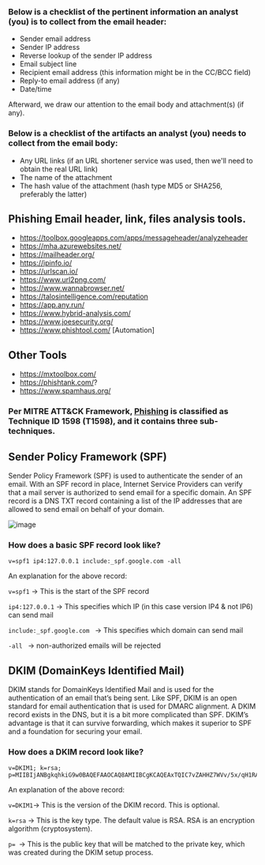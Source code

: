 ### Below is a checklist of the pertinent information an analyst (you) is to collect from the email header:
* Sender email address
* Sender IP address
* Reverse lookup of the sender IP address
* Email subject line
* Recipient email address (this information might be in the CC/BCC field)
* Reply-to email address (if any)
* Date/time

Afterward, we draw our attention to the email body and attachment(s) (if any).

### Below is a checklist of the artifacts an analyst (you) needs to collect from the email body:
* Any URL links (if an URL shortener service was used, then we'll need to obtain the real URL link)
* The name of the attachment
* The hash value of the attachment (hash type MD5 or SHA256, preferably the latter)

## Phishing Email header, link, files analysis tools. 
* https://toolbox.googleapps.com/apps/messageheader/analyzeheader
* https://mha.azurewebsites.net/
* https://mailheader.org/
* https://ipinfo.io/
* https://urlscan.io/
* https://www.url2png.com/
* https://www.wannabrowser.net/
* https://talosintelligence.com/reputation
* https://app.any.run/
* https://www.hybrid-analysis.com/
* https://www.joesecurity.org/
* https://www.phishtool.com/ [Automation]


## Other Tools
* https://mxtoolbox.com/
* https://phishtank.com/?
* https://www.spamhaus.org/


### Per MITRE ATT&CK Framework, [Phishing](https://attack.mitre.org/techniques/T1598/) is classified as Technique ID 1598 (T1598), and it contains three sub-techniques.

##  Sender Policy Framework (SPF)
Sender Policy Framework (SPF) is used to authenticate the sender of an email. With an SPF record in place, Internet Service Providers can verify that a mail server is authorized to send email for a specific domain. An SPF record is a DNS TXT record containing a list of the IP addresses that are allowed to send email on behalf of your domain.

![image](https://assets.tryhackme.com/additional/phishing4/dmarcian-spf.png)



### How does a basic SPF record look like?
```
v=spf1 ip4:127.0.0.1 include:_spf.google.com -all
```
An explanation for the above record:

``` v=spf1 ``` -> This is the start of the SPF record

``` ip4:127.0.0.1 ``` -> This specifies which IP (in this case version IP4 & not IP6) can send mail

```include:_spf.google.com ``` -> This specifies which domain can send mail

```-all ``` -> non-authorized emails will be rejected


## DKIM (DomainKeys Identified Mail)
DKIM stands for DomainKeys Identified Mail and is used for the authentication of an email that’s being sent. Like SPF, DKIM is an open standard for email authentication that is used for DMARC alignment. A DKIM record exists in the DNS, but it is a bit more complicated than SPF. DKIM’s advantage is that it can survive forwarding, which makes it superior to SPF and a foundation for securing your email.

### How does a DKIM record look like?
```
v=DKIM1; k=rsa; p=MIIBIjANBgkqhkiG9w0BAQEFAAOCAQ8AMIIBCgKCAQEAxTQIC7vZAHHZ7WVv/5x/qH1RAgMQI+y6Xtsn73rWOgeBQjHKbmIEIlgrebyWWFCXjmzIP0NYJrGehenmPWK5bF/TRDstbM8uVQCUWpoRAHzuhIxPSYW6k/w2+HdCECF2gnGmmw1cT6nHjfCyKGsM0On0HDvxP8I5YQIIlzNigP32n1hVnQP+UuInj0wLIdOBIWkHdnFewzGK2+qjF2wmEjx+vqHDnxdUTay5DfTGaqgA9AKjgXNjLEbKlEWvy0tj7UzQRHd24a5+2x/R4Pc7PF/y6OxAwYBZnEPO0sJwio4uqL9CYZcvaHGCLOIMwQmNTPMKGC9nt3PSjujfHUBX3wIDAQAB
```

An explanation of the above record:

``` v=DKIM1 ```-> This is the version of the DKIM record. This is optional. 

``` k=rsa ``` -> This is the key type. The default value is RSA. RSA is an encryption algorithm (cryptosystem).

```p= ```-> This is the public key that will be matched to the private key, which was created during the DKIM setup process. 


